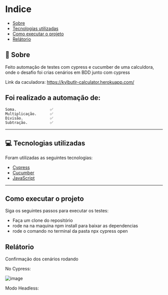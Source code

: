 # Indice
- [Sobre](#-sobre)
- [Tecnologias utilizadas](#-tecnologias-utilizadas)
- [Como executar o projeto](#-como-executar-o-projeto)
- [Relátorio](#-relátorio)

## 👀 Sobre

  Feito automação de testes com cypress e cucumber de uma calculdora, onde o desafio foi crias cenários em BDD junto   com cypress <br>
  
  Link da caculadora: https://kylbutlr-calculator.herokuapp.com/
  
  ## Foi realizado a automação de:<br>
    Soma.               ✅
    Multiplicação.      ✅
    Divisão.            ✅
    Subtração.          ✅ 
---

## 💻 Tecnologias utilizadas

Foram utilizadas as seguintes tecnologias:

- [Cypress](https://www.cypress.io/)
- [Cucumber](https://cucumber.io/)
- [JavaScript](https://devdocs.io/javascript/)

---
## Como executar o projeto

Siga os seguintes passos para executar os testes:

- Faça um clone do repositório
- rode na na maquina npm install para baixar as dependencias
- rode o comando no terminal da pasta npx cypress open

## Relátorio

Confirmação dos cenários rodando

No Cypress:

![image](https://user-images.githubusercontent.com/69403840/177876497-9d0a31a8-c86a-410f-9768-c38b3d5f2e3e.png)

Modo Headless:






